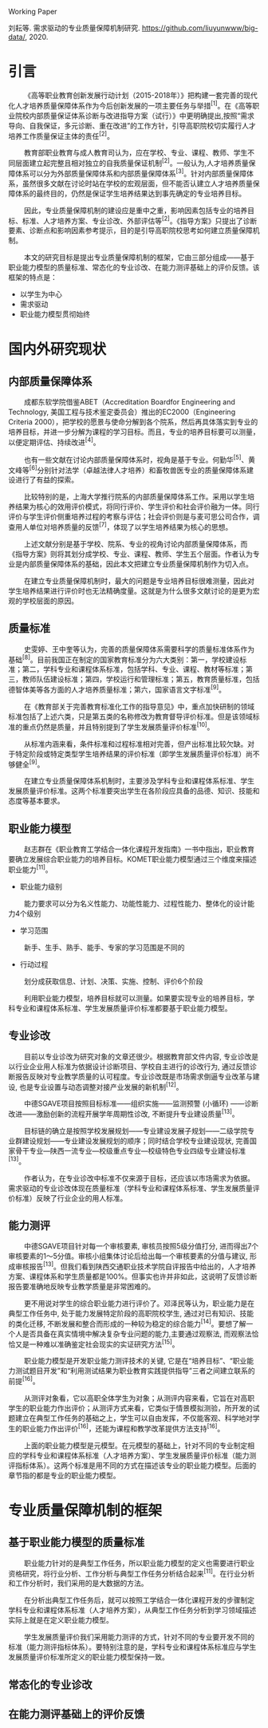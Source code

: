 Working Paper

刘耘等. 需求驱动的专业质量保障机制研究. https://github.com/liuyunwww/big-data/, 2020.

# 引言

&nbsp;&nbsp;&nbsp;&nbsp;&nbsp;&nbsp;&nbsp;&nbsp;《高等职业教育创新发展行动计划（2015-2018年）》把构建一套完善的现代化人才培养质量保障体系作为今后创新发展的一项主要任务与举措<sup>[1]</sup>。在《高等职业院校内部质量保证体系诊断与改进指导方案（试行）》中更明确提出,按照“需求导向、自我保证，多元诊断、重在改进”的工作方针，引导高职院校切实履行人才培养工作质量保证主体的责任<sup>[2]</sup>。

&nbsp;&nbsp;&nbsp;&nbsp;&nbsp;&nbsp;&nbsp;&nbsp;教育部职业教育与成人教育司认为，应在学校、专业、课程、教师、学生不同层面建立起完整且相对独立的自我质量保证机制<sup>[2]</sup>。一般认为,人才培养质量保障体系可以分为外部质量保障体系和内部质量保障体系<sup>[3]</sup>。针对内部质量保障体系，虽然很多文献在讨论时站在学校的宏观层面，但不能否认建立人才培养质量保障体系的最终目的，仍然是保证学生培养结果达到事先确定的专业培养目标。

&nbsp;&nbsp;&nbsp;&nbsp;&nbsp;&nbsp;&nbsp;&nbsp;因此，专业质量保障机制的建设应是重中之重，影响因素包括专业的培养目标、标准、人才培养方案、专业诊改、外部评估等<sup>[2]</sup>。《指导方案》只提出了诊断要素、诊断点和影响因素参考提示，目的是引导高职院校思考如何建立质量保障机制。

&nbsp;&nbsp;&nbsp;&nbsp;&nbsp;&nbsp;&nbsp;&nbsp;本文的研究目标是提出专业质量保障机制的框架，它由三部分组成——基于职业能力模型的质量标准、常态化的专业诊改、在能力测评基础上的评价反馈。该框架的特点是：

*	以学生为中心
*	需求驱动
*	职业能力模型贯彻始终

# 国内外研究现状

## 内部质量保障体系

&nbsp;&nbsp;&nbsp;&nbsp;&nbsp;&nbsp;&nbsp;&nbsp;成都东软学院借鉴ABET（Accreditation Boardfor Engineering and Technology, 美国工程与技术鉴定委员会）推出的EC2000（Engineering Criteria 2000），把学校的愿景与使命分解到各个院系，然后再具体落实到专业的培养目标，并进一步分解为课程的学习目标。而且，专业的培养目标要可以测量，以便定期评估、持续改进<sup>[4]</sup>。

&nbsp;&nbsp;&nbsp;&nbsp;&nbsp;&nbsp;&nbsp;&nbsp;也有一些文献在讨论内部质量保障体系时，视角是基于专业。何勤华<sup>[5]</sup>、黄文峰等<sup>[6]</sup>分别针对法学（卓越法律人才培养）和畜牧兽医专业的质量保障体系建设进行了有益的探索。

&nbsp;&nbsp;&nbsp;&nbsp;&nbsp;&nbsp;&nbsp;&nbsp;比较特别的是，上海大学推行院系的内部质量保障体系工作。采用以学生培养结果为核心的效用评价模式，将同行评价、学生评价和社会评价融为一体。同行评价与学生评价侧重培养过程的考察与评估；社会评价则是与麦可思公司合作，调查用人单位对培养质量的反馈<sup>[7]</sup>，体现了以学生培养结果为核心的思想。

&nbsp;&nbsp;&nbsp;&nbsp;&nbsp;&nbsp;&nbsp;&nbsp;上述文献分别是基于学校、院系、专业的视角讨论内部质量保障体系，而《指导方案》则将其划分成学校、专业、课程、教师、学生五个层面。作者认为专业是内部质量保障体系的基础，因此本文把建立专业质量保障机制作为切入点。

&nbsp;&nbsp;&nbsp;&nbsp;&nbsp;&nbsp;&nbsp;&nbsp;在建立专业质量保障机制时，最大的问题是专业培养目标很难测量，因此对学生培养结果进行评价时也无法精确度量。这就是为什么很多文献讨论的是更为宏观的学校层面的原因。

## 质量标准

&nbsp;&nbsp;&nbsp;&nbsp;&nbsp;&nbsp;&nbsp;&nbsp;史雯婷、王中奎等认为，完善的质量保障体系需要科学的质量标准体系作为基础<sup>[8]</sup>。目前我国正在制定的国家教育标准分为六大类别：第一，学校建设标准；第二，学科专业和课程体系标准，包括学科、专业、课程、教材等标准；第三，教师队伍建设标准；第四，学校运行和管理标准；第五，教育质量标准，包括德智体美等各方面的人才培养质量标准；第六，国家语言文字标准<sup>[9]</sup>。

&nbsp;&nbsp;&nbsp;&nbsp;&nbsp;&nbsp;&nbsp;&nbsp;在《教育部关于完善教育标准化工作的指导意见》中，重点加快研制的领域标准包括了上述六类，只是第五类的名称修改为教育督导评价标准。但是该领域标准的重点仍然是质量，并且特别提到了学生发展质量评价标准<sup>[10]</sup>。

&nbsp;&nbsp;&nbsp;&nbsp;&nbsp;&nbsp;&nbsp;&nbsp;从标准内涵来看，条件标准和过程标准相对完善，但产出标准比较欠缺。对于特定阶段或特定类型学生培养结果的评价标准（即学生发展质量评价标准）尚不够健全<sup>[9]</sup>。

&nbsp;&nbsp;&nbsp;&nbsp;&nbsp;&nbsp;&nbsp;&nbsp;在建立专业质量保障体系机制时，主要涉及学科专业和课程体系标准、学生发展质量评价标准。这两个标准要突出学生在各阶段应具备的品德、知识、技能和态度等基本要求。

## 职业能力模型

&nbsp;&nbsp;&nbsp;&nbsp;&nbsp;&nbsp;&nbsp;&nbsp;赵志群在《职业教育工学结合一体化课程开发指南》一书中指出，职业教育要确立发展综合职业能力的培养目标。KOMET职业能力模型通过三个维度来描述职业能力<sup>[11]</sup>。

*	职业能力级别

&nbsp;&nbsp;&nbsp;&nbsp;&nbsp;&nbsp;&nbsp;&nbsp;能力要求可以分为名义性能力、功能性能力、过程性能力、整体化的设计能力4个级别

*	学习范围

&nbsp;&nbsp;&nbsp;&nbsp;&nbsp;&nbsp;&nbsp;&nbsp;新手、生手、熟手、能手、专家的学习范围是不同的

*	行动过程

&nbsp;&nbsp;&nbsp;&nbsp;&nbsp;&nbsp;&nbsp;&nbsp;划分成获取信息、计划、决策、实施、控制、评价6个阶段

&nbsp;&nbsp;&nbsp;&nbsp;&nbsp;&nbsp;&nbsp;&nbsp;利用职业能力模型，培养目标就可以测量。如果要实现专业的培养目标，学科专业和课程体系标准、学生发展质量评价标准都要基于职业能力模型。

## 专业诊改

&nbsp;&nbsp;&nbsp;&nbsp;&nbsp;&nbsp;&nbsp;&nbsp;目前以专业诊改为研究对象的文章还很少。根据教育部文件内容, 专业诊改是以行业企业用人标准为依据设计诊断项目、学校自主进行的诊改行为, 通过反馈诊断报告反映对专业教学质量的认可程度。专业诊改既是市场需求倒逼专业改革与建设, 也是专业设置与动态调整对接产业发展的新机制<sup>[12]</sup>。

&nbsp;&nbsp;&nbsp;&nbsp;&nbsp;&nbsp;&nbsp;&nbsp;中德SGAVE项目按照目标标准——组织实施——监测预警 (小循环) ——诊断改进——激励创新的流程开展学年周期性诊改, 不断提升专业建设质量<sup>[13]</sup>。

&nbsp;&nbsp;&nbsp;&nbsp;&nbsp;&nbsp;&nbsp;&nbsp;目标链的确立是按照学校发展规划——专业建设发展子规划——二级学院专业群建设规划——专业建设发展规划的顺序；同时结合学校专业建设现状, 完善国家骨干专业—陕西一流专业—校级重点专业—校级特色专业四级专业建设标准<sup>[13]</sup>。

&nbsp;&nbsp;&nbsp;&nbsp;&nbsp;&nbsp;&nbsp;&nbsp;作者认为，在专业诊改中标准不仅来源于目标，还应该以市场需求为依据。需求驱动的专业诊改体现在质量标准（学科专业和课程体系标准、学生发展质量评价标准）反映了行业企业的用人标准。

## 能力测评

&nbsp;&nbsp;&nbsp;&nbsp;&nbsp;&nbsp;&nbsp;&nbsp;中德SGAVE项目针对每一个审核要素, 审核员按照5级分值打分, 进而得出7个审核要素的1～5分值。审核小组集体讨论后给出每一个审核要素的分值与建议, 形成审核报告<sup>[13]</sup>。但我们看到陕西交通职业技术学院自评报告中给出的，人才培养方案、课程体系和学生质量都是100%。但事实也许并非如此，这说明了反馈诊断报告要准确地反映专业教学质量是非常困难的。

&nbsp;&nbsp;&nbsp;&nbsp;&nbsp;&nbsp;&nbsp;&nbsp;更不用说对学生的综合职业能力进行评价了。邓泽民等认为，职业能力是在典型工作任务中, 处于能力发展特定阶段的高职院校学生, 通过对已有知识、技能的类化迁移, 不断发展和整合而形成的一种较为稳定的综合能力<sup>[14]</sup>。要想了解一个人是否具备在真实情境中解决复杂专业问题的能力,主要通过观察法, 而观察法恰恰又是一种难以准确鉴定社会现实的实证研究方法<sup>[15]</sup>。

&nbsp;&nbsp;&nbsp;&nbsp;&nbsp;&nbsp;&nbsp;&nbsp;职业能力模型是开发职业能力测评技术的关键, 它是在“培养目标”、“职业能力测试题目开发”和“利用测试结果为职业教育实践提供指导”三者之间建立联系的前提<sup>[16]</sup>。

&nbsp;&nbsp;&nbsp;&nbsp;&nbsp;&nbsp;&nbsp;&nbsp;从测评对象看，它以高职全体学生为对象；从测评内容来看，它旨在对高职学生的职业能力作出评价；从测评方式来看，它类似于情景模拟测验，所开发的试题建立在典型工作任务的基础之上，学生可以自由发挥，不仅能客观、科学地对学生的职业能力作出评价<sup>[16]</sup>，还能为课程和教学改革提供方法支持<sup>[16]</sup>。

&nbsp;&nbsp;&nbsp;&nbsp;&nbsp;&nbsp;&nbsp;&nbsp;上面的职业能力模型是元模型。在元模型的基础上，针对不同的专业制定相应的学科专业和课程体系标准（人才培养方案）、学生发展质量评价标准（能力测评指标体系）。这两个标准是用不同的方式在描述该专业的职业能力模型。后面的章节指的都是专业的职业能力模型。

# 专业质量保障机制的框架

## 基于职业能力模型的质量标准

&nbsp;&nbsp;&nbsp;&nbsp;&nbsp;&nbsp;&nbsp;&nbsp;职业能力针对的是典型工作任务，所以职业能力模型的定义也需要进行职业资格研究，将行业分析、工作分析与典型工作任务分析结合起来<sup>[11]</sup>。在行业分析和工作分析时，我们采用的是大数据的方法。

&nbsp;&nbsp;&nbsp;&nbsp;&nbsp;&nbsp;&nbsp;&nbsp;在分析出典型工作任务后，就可以按照工学结合一体化课程开发的步骤制定学科专业和课程体系标准（人才培养方案），从典型工作任务分析到学习领域描述实际上就是在定义职业能力模型。

&nbsp;&nbsp;&nbsp;&nbsp;&nbsp;&nbsp;&nbsp;&nbsp;学生发展质量评价我们采用能力测评的方式，针对不同的专业要开发不同的标准（能力测评指标体系）。要特别注意的是，学科专业和课程体系标准应与学生发展质量评价标准所定义的职业能力模型保持一致。

## 常态化的专业诊改

## 在能力测评基础上的评价反馈

